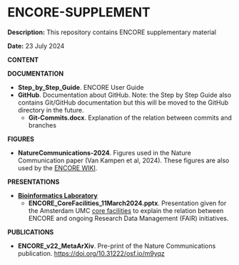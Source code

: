 # ENCORE-SUPPLEMENT

**Description:** This repository contains ENCORE supplementary material

**Date:** 23 July 2024





**CONTENT**



**DOCUMENTATION**

* **Step_by_Step_Guide**. ENCORE User Guide
* **GitHub**. Documentation about GitHub. Note: the Step by Step Guide also contains Git/GitHub documentation but this will be moved to the GitHub directory in the future.
  * **Git-Commits.docx**. Explanation of the relation between commits and branches






**FIGURES**

* **NatureCommunications-2024**. Figures used in the Nature Communication paper (Van Kampen et al, 2024). These figures are also used by the [ENCORE WIKI](https://github.com/EDS-Bioinformatics-Laboratory/ENCORE/wiki).





**PRESENTATIONS**

* [**Bioinformatics Laboratory**](https://bioinformaticslaboratory.eu/)
  * **ENCORE_CoreFacilities_11March2024.pptx**. Presentation given for the Amsterdam UMC [core facilities](https://www.amsterdamumc.org/en/research/core-facility.htm) to explain the relation between ENCORE and ongoing Research Data Management (FAIR) initiatives.





**PUBLICATIONS**

* **ENCORE_v22_MetaArXiv**. Pre-print of the Nature Communications publication. https://doi.org/10.31222/osf.io/m9yqz

